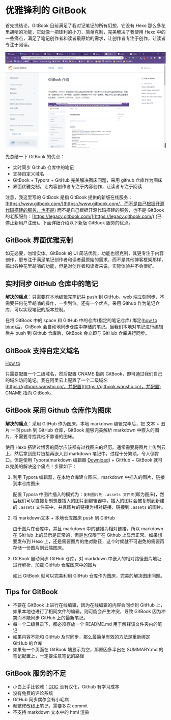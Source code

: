 # 优雅锋利的 GitBook

首先抛结论，GitBook 目前满足了我对记笔记的所有幻想，它没有 Hexo 那么多花里胡哨的功能，它就像一把锋利的小刀，简单克制，完美解决了我使用 Hexo 中的一些痛点，满足了笔记创作者和读者最原始的需求，让创作者专注于创作，让读者专注于阅读。

![&#x4F18;&#x96C5;&#x514B;&#x5236;&#x7684; GitBook](../../.gitbook/assets/1558619487053.png)

先总结一下 GitBook 的优点：

* 实时同步 Github 仓库中的笔记
* 支持自定义域名
* GitBook + Typora + GitHub 完美解决图床问题，采用 github 仓库作为图床
* 界面优雅克制，让内容创作者专注于内容创作，让读者专注于阅读

注意，我这里写的 GitBook 是指 GitBook 提供的新版在线服务：[https://www.gitbook.com/](https://www.gitbook.com/，而不是自己根据开源代码搭建的服务，也不是) 而不是自己根据开源代码搭建的服务，也不是 GitBook 的老版服务：[https://legacy.gitbook.com/](https://legacy.gitbook.com/) \(已停止新用户注册\)。下面详细介绍以下新版 GitBook 服务的优点。

## GitBook 界面优雅克制

如无必要，勿增实体。GitBook 的 UI 简洁优雅，功能也很克制，其更专注于内容创作，更专注于满足笔记创作者和读者最原始的需求，而不是其他博客框架那样，搞出各种花里胡哨的功能，但是对创作者和读者来说，实际体验并不会很好。

## 实时同步 GitHub 仓库中的笔记

**解决的痛点**：只需要在本地编辑完笔记并 push 到 GitHub，web 端立刻同步，不需要任何花里胡哨的操作，一步到位。还有一个优点，采用 Github 作为笔记仓库，可以实现笔记的版本控制。

在将 GitBook 中的 space 和 GitHub 中的仓库\(指定的笔记仓库\) 绑定\([how to bind](https://docs.gitbook.com/integrations/github>)\)后，GitBook 会自动地同步仓库中存储的笔记。当我们本地对笔记进行编辑后并 push 到 Github 仓库后，GitBook 会立即与 GitHub 仓库进行同步。

## GitBook 支持自定义域名

[How to](https://docs.gitbook.com/hosting/custom-domains>)

只需要配置一个二级域名，然后配置 CNAME 指向 GitBook，即可通过我们自己的域名访问笔记。我在阿里云上配置了一个二级域名 [https://gitbook.wansho.cn/，并配置](https://gitbook.wansho.cn/，并配置) CNAME 指向 GitBook。

## GitBook 采用 Github 仓库作为图床

**解决的痛点**：采用 GitHub 作为图床，本地 markdown 编辑完毕后，把 文本 + 图片 一同 push 到 GitHub 仓库，GitBook 能够完美解析 markdown 中嵌入的图片，不需要寻找其他不靠谱的图床。

使用 Hexo 搭建过博客的同学应该都有过找图床的经历。通常需要将图片上传到云上，然后拿到图片链接再嵌入到 markdown 笔记中，过程十分繁琐，令人倒胃口。但是使用 Typora\(markdown 编辑器 [Download](https://typora.io/#windows>)\) + GitHub + GitBook 就可以完美的解决这个痛点！步骤如下：

1. 利用 Typora 编辑器，在本地仓库建立图床，markdown 中插入的图片，链接到本仓库图床

   配置 Typora 中图片插入的模式为：`复制图片到 .assets 文件夹`\(即为图床\)，然后我们可以直接复制想要插入的图片到编辑器中，插入的图片会被复制到新建的 `.assets` 文件夹中，并且图片的链接为相对链接，链接到 `.assets` 的图片。

2. 将 markdown文本 + 本地仓库图床 push 到 GitHub

   由于图片在仓库中，并且 markdown 中的链接为相对链接，所以 markdown 在 GitHub 上的显示是正常的，但是也仅限于在 Github 上显示正常。如果想要发布到 Hexo 上，还是需要图片的绝对路径，这个时候就不可避免的需要再存储一份图片到云端图床。

3. GitBook 自动同步 GitHub 仓库，对 markdown 中嵌入的相对路径图片地址进行解析，加载 GitHub 仓库图床中的图片

   如此 GitBook 就可以完美利用 GitHub 仓库作为图床，完美的解决图床问题。

## Tips for GitBook

* 不要在 GitBook 上进行在线编辑，因为在线编辑的内容会同步到 GitHub 上，如果本地也进行了相同文件的编辑，则可能会产生冲突，导致 GitBook 因为冲突而不能同步 GitHub 上的最新笔记。
* 每一个二级目录下，都必须存放一个 README.md 用于解释该文件夹内的笔记
* 如果内容不能和 GitHub 及时同步，那么最简单有效的方法是重新绑定 GitHub 的仓库
* 如果有一个页面在 GitBook 端显示为空，那原因多半出在 SUMMARY.md 的笔记配置上，一定要注意笔记的路径

## GitBook 服务的不足

* 小白上手比较难：[DOC](https://docs.gitbook.com/>) 没有汉化，Github 有学习成本
* 没有免费的评论系统
* GitHub 同步偶尔会有小毛病
* 频繁修改线上笔记，需要多次 commit
* 不支持 markdown 文本中的 html 渲染

